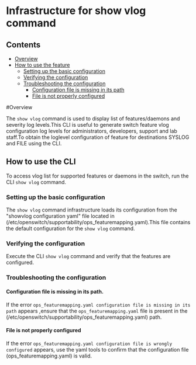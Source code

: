 # Infrastructure for show vlog command

## Contents

- [Overview](#overview)
- [How to use the feature](#how-to-use-the-feature)
	- [Setting up the basic configuration](#setting-up-the-basic-configuration)
	- [Verifying the configuration](#verifying-the-configuration)
	- [Troubleshooting the configuration](#troubleshooting-the-configuration)
		- [Configuration file is missing in its path](#configuration-file-is-missing-in-its-path)
		- [File is not properly configured](#file-is-not-properly-configured)

#Overview

The `show vlog` command is used to display list of features/daemons and severity log levels.This CLI is useful to generate switch feature vlog configuration log levels for administrators, developers, support and lab staff.To obtain the loglevel configuration of feature for destinations SYSLOG and FILE using the CLI.

## How to use the CLI

To access vlog list for supported features or daemons in the switch, run the CLI `show vlog` command.

### Setting up the basic configuration

The `show vlog` command infrastructure loads its configuration from the "showvlog configuration yaml" file located in (/etc/openswitch/supportability/ops_featuremapping.yaml).This file contains the default configuration for the `show vlog` command.


### Verifying the configuration

Execute the CLI `show vlog` command and verify that the features are configured.

### Troubleshooting the configuration

#### Configuration file is missing in its path.

If the error `ops_featuremapping.yaml configuration file is missing in its path` appears ,ensure
that the `ops_featuremapping.yaml` file is present in the (/etc/openswitch/supportability/ops_featuremapping.yaml) path.

#### File is not properly configured

If the error `ops_featuremapping.yaml configuration file is wrongly configured` appears, use the yaml tools to confirm that the configuration file (ops_featuremapping.yaml) is valid.